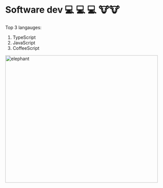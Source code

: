 # Software dev 💻 💻 💻 🐮🐮
Top 3 langauges:
1. TypeScript
2. JavaScript
3. CoffeeScript
<img width="480" height="400" alt="elephant" src="https://github.com/user-attachments/assets/d1e4a1c6-b922-4ab5-a04a-06b4292e022a" />
